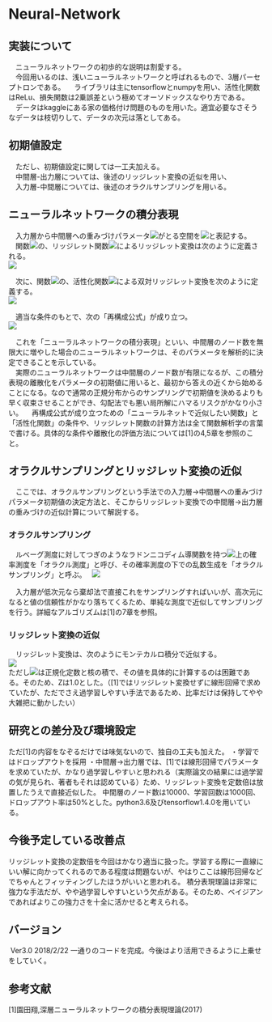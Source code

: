 # Neural-Network
## 実装について
　ニューラルネットワークの初歩的な説明は割愛する。  
　今回用いるのは、浅いニューラルネットワークと呼ばれるもので、3層パーセプトロンである。 
　ライブラリは主にtensorflowとnumpyを用い、活性化関数はReLu、損失関数は2乗誤差という極めてオーソドックスなやり方である。  
　データはkaggleにある家の価格付け問題のものを用いた。適宜必要なさそうなデータは枝切りして、データの次元は落としてある。  

## 初期値設定
　ただし、初期値設定に関しては一工夫加える。  
　中間層-出力層については、後述のリッジレット変換の近似を用い、  
　入力層-中間層については、後述のオラクルサンプリングを用いる。  

## ニューラルネットワークの積分表現
　入力層から中間層への重みづけパラメータ<img src="https://latex.codecogs.com/gif.latex?(a,b)&space;a\in\mathbb{R}^d,b\in\mathbb{R}" />がとる空間を<img src="https://latex.codecogs.com/gif.latex?\mathbb{Y}^{d+1}(=\mathbb{R}^{d+1})" />と表記する。  
　関数<img src="https://latex.codecogs.com/gif.latex?f:\mathbb{R}^d\rightarrow\mathbb{C}" />の、リッジレット関数<img src="https://latex.codecogs.com/gif.latex?\psi:\mathbb{R}\rightarrow\mathbb{C}" />によるリッジレット変換は次のように定義される。  
 <img src="https://latex.codecogs.com/gif.latex?(\mathcal{R}_\psi&space;f)(a,b):=\int_{\mathbb{R}^d}f(x)\overline{\psi(a\cdot&space;x-b)}|a|dx" />

　次に、関数<img src="https://latex.codecogs.com/gif.latex?T:\mathbb{Y}^{d+1}\rightarrow\mathbb{C}" />の、活性化関数<img src="https://latex.codecogs.com/gif.latex?\eta:\mathbb{R}\rightarrow\mathbb{C}" />による双対リッジレット変換を次のように定義する。  
<img src="https://latex.codecogs.com/gif.latex?(\mathcal{R}^*_\eta&space;T)(x):=\int_{\mathbb{Y}^{d+1}}T(a.b)\eta(a\cdot&space;x-b)|a|^{-1}dadb" />

　適当な条件のもとで、次の「再構成公式」が成り立つ。  
<img src="https://latex.codecogs.com/gif.latex?f(x)=\int_{\mathbb{Y}^{d+1}}(\mathcal{R}_\psi&space;f)(a,b)\eta(a\cdot&space;x-b)dadb" />

　これを「ニューラルネットワークの積分表現」といい、中間層のノード数を無限大に増やした場合のニューラルネットワークは、そのパラメータを解析的に決定できることを示している。  
　実際のニューラルネットワークは中間層のノード数が有限になるが、この積分表現の離散化をパラメータの初期値に用いると、最初から答えの近くから始めることになる。なので通常の正規分布からのサンプリングで初期値を決めるよりも早く収束させることができ、勾配法でも悪い局所解にハマるリスクがかなり小さい。
　再構成公式が成り立つための「ニューラルネットで近似したい関数」と「活性化関数」の条件や、リッジレット関数の計算方法は全て関数解析学の言葉で書ける。具体的な条件や離散化の評価方法については[1]の4,5章を参照のこと。  

## オラクルサンプリングとリッジレット変換の近似
　ここでは、オラクルサンプリングという手法での入力層→中間層への重みづけパラメータ初期値の決定方法と、そこからリッジレット変換での中間層→出力層の重みづけの近似計算について解説する。


### オラクルサンプリング
　ルベーグ測度に対してつぎのようなラドンニコディム導関数を持つ<img src="https://latex.codecogs.com/gif.latex?\mathbb{Y}^{d+1}" />上の確率測度を「オラクル測度」と呼び、その確率測度の下での乱数生成を「オラクルサンプリング」と呼ぶ。  
 <img src="https://latex.codecogs.com/gif.latex?\mu(a,b):=\frac{|(\mathcal{R}_\psi&space;f)(a,b)|}{\int_{\mathbb{Y}^{d+1}}|(\mathcal{R}_\psi&space;f)(a,b)|dadb}" />

　入力層が低次元なら棄却法で直接これをサンプリングすればいいが、高次元になると値の信頼性がかなり落ちてくるため、単純な測度で近似してサンプリングを行う。詳細なアルゴリズムは[1]の7章を参照。  

### リッジレット変換の近似
　リッジレット変換は、次のようにモンテカルロ積分で近似する。  
 <img src="https://latex.codecogs.com/gif.latex?(\mathcal{R}_\psi&space;f)(a,b):=\frac{1}{nZ}\Sigma^n_{i=1}y_i\psi(a\cdot&space;x-b)" />  
ただし<img src="https://latex.codecogs.com/gif.latex?Z:=K_{\psi,\eta}\int_{\mathbb{Y}^{d+1}}|(\mathcal{R}_\psi&space;f)(a,b)|dadb" />は正規化定数と核の積で、その値を具体的に計算するのは困難である。そのため、Zは1.0とした。（[1]ではリッジレット変換せずに線形回帰で求めていたが、ただでさえ過学習しやすい手法であるため、比率だけは保持してやや大雑把に動かしたい）

## 研究との差分及び環境設定
 ただ[1]の内容をなぞるだけでは味気ないので、独自の工夫も加えた。 
 ・学習ではドロップアウトを採用 
 ・中間層→出力層では、[1]では線形回帰でパラメータを求めていたが、かなり過学習しやすいと思われる（実際論文の結果には過学習の気が見られ、著者もそれは認めている）ため、リッジレット変換を定数倍は放置したうえで直接近似した。 
 中間層のノード数は10000、学習回数は1000回、ドロップアウト率は50%とした。python3.6及びtensorflow1.4.0を用いている。
 

## 今後予定している改善点
 リッジレット変換の定数倍を今回はかなり適当に扱った。学習する際に一直線にいい解に向かってくれるのである程度は問題ないが、やはりここは線形回帰などでちゃんとフィッティングしたほうがいいと思われる。 
 積分表現理論は非常に強力な手法だが、やや過学習しやすいという欠点がある。そのため、ベイジアンであればよりこの強力さを十全に活かせると考えられる。

## バージョン
  Ver3.0 2018/2/22 一通りのコードを完成。今後はより活用できるように上乗せをしていく。

## 参考文献
[1]園田翔,深層ニューラルネットワークの積分表現理論(2017)
